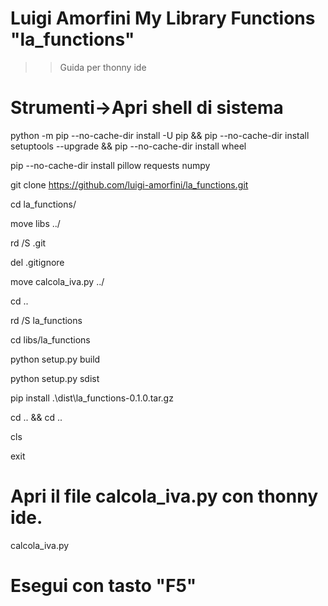 # Luigi Amorfini My Library Functions "la_functions"
>> Guida per thonny ide

# Strumenti->Apri shell di sistema

python -m pip --no-cache-dir install -U pip && pip --no-cache-dir install setuptools --upgrade && pip --no-cache-dir install wheel

pip --no-cache-dir install pillow requests numpy


git clone https://github.com/luigi-amorfini/la_functions.git

cd la_functions/

move libs ../

rd /S .git

del .gitignore

move calcola_iva.py ../

cd ..

rd /S la_functions

cd libs/la_functions

python setup.py build

python setup.py sdist

pip install .\dist\la_functions-0.1.0.tar.gz

cd .. && cd ..

cls

exit 


# Apri il file calcola_iva.py con thonny ide.

calcola_iva.py

# Esegui con tasto "F5"



